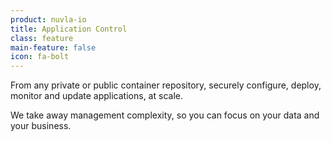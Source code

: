```yaml
---
product: nuvla-io
title: Application Control
class: feature
main-feature: false
icon: fa-bolt
---
```


From any private or public container repository, securely configure, deploy, monitor and update applications, at scale. 

We take away management complexity, so you can focus on your data and your business.
